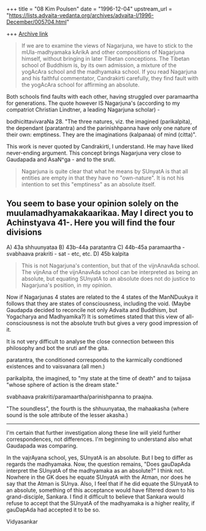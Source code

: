 +++
title = "08 Kim Poulsen"
date = "1996-12-04"
upstream_url = "https://lists.advaita-vedanta.org/archives/advaita-l/1996-December/005704.html"

+++
[Archive link](https://lists.advaita-vedanta.org/archives/advaita-l/1996-December/005704.html)

>If we are to examine the views of Nagarjuna, we have to stick to the
>mUla-madhyamaka kArikA and other compositions of Nagarjuna himself,
>without bringing in later Tibetan conceptions. The Tibetan school of
>Buddhism is, by its own admission, a mixture of the yogAcAra school and
>the madhyamaka school. If you read Nagarjuna and his faithful commentator,
>Candrakirti carefully, they find fault with the yogAcAra school for
>affirming an absolute.

Both schools find faults with each other, having struggled over paramaartha
for generations. The quote however IS Nagarjuna's (according to my
compatriot
Christian Lindtner, a leading Nagarjuna scholar) -

 bodhicittavivaraNa  28. "The three natures, viz. the imagined
(parikalpita), the dependant (paratantra) and the parinishhpanna have only
one
nature of their own: emptiness. They are the imaginations (kalpanaa) of
mind (citta)".

This work is never quoted by Candrakirti, I understand. He may have liked
never-ending argument. This concept brings Nagarjuna very close to
Gaudapada
and AsaN^ga - and to the sruti.

>Nagarjuna is quite clear that what he means by SUnyatA is that all
>entities are empty in that they have no "own-nature". It is not his
>intention to set this "emptiness" as an absolute itself.

You seem to base your opinion solely on the muulamadhyamakakaarikaa.
May I direct you to Achinstyava 41-. Here you will find the four divisions
-

A) 43a shhuunyataa
B) 43b-44a paratantra
C) 44b-45a paramaartha - svabhaava prakriti - sat - etc, etc.
D) 45b kalpita

  >This is not Nagarjuna's contention, but that of the vijnAnavAda school.
>The vijnAna of the vijnAnavAda school can be interpreted as being an
>absolute, but equating SUnyatA to an absolute does not do justice to
>Nagarjuna's position, in my opinion.

  Now if Nagarjunas 4 states are related to the 4 states of the
ManNDuukya it follows that they are states of consciousness, including
the void. (Maybe Gaudapda decided to reconcile not only Advaita and
Buddhism, but Yogacharya and Madhyamika?)
 It is sometimes stated that this view of all-consciousness is not the
absolute truth but gives a very good impression of it.

   It is not very difficult to analyse the close connection between this
philosophy and bot the sruti anf the gita.

paratantra, the conditioned corresponds to the karmically condtioned
existences and to vaisvanara (all men.)

parikalpita, the imagined, to "my state at the time of death" and to
taijasa "whose sphere of action is the dream state."

svabhaava prakriti/paramaartha/parinishpanna to praajna.

"The soundless", the fourth is the shhuunyataa, the
mahaakasha (where sound is the sole attribute of the
lesser akasha.)

------
I'm certain that further investigation along these line will yield
further correspondences, not differences. I'm beginning to
understand also what Gaudapada was comparing.













In the vajrAyana school, yes, SUnyatA is an absolute. But I beg to differ
as regards the madhyamaka. Now, the question remains, "Does gauDapAda
interpret the SUnyatA of the madhyamaka as an absolute?" I think not.
Nowhere in the GK does he equate SUnyatA with the Atman, nor does he say
that the Atman is SUnya. Also, I feel that if he did equate the SUnyatA to
an absolute, something of this acceptance would have filtered down to his
grand-disciple, Sankara. I find it difficult to believe that Sankara would
refuse to accept that the SUnyatA of the madhyamaka is a higher reality,
if gauDapAda had accepted it to be so.

Vidyasankar

